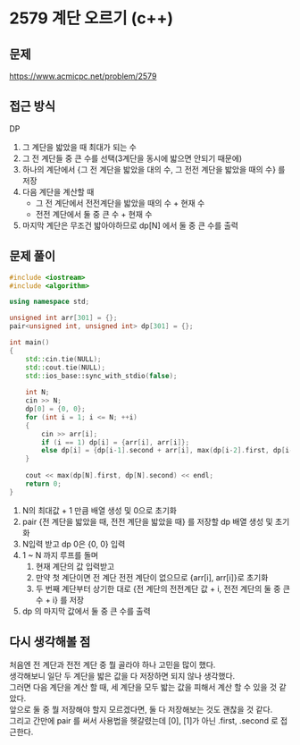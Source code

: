# 2579 계단 오르기 (c++)

## 문제
https://www.acmicpc.net/problem/2579

## 접근 방식
DP
1. 그 계단을 밟았을 때 최대가 되는 수
2. 그 전 계단들 중 큰 수를 선택(3계단을 동시에 밟으면 안되기 때문에)
3. 하나의 계단에서 {그 전 계단을 밟았을 대의 수, 그 전전 계단을 밟았을 때의 수} 를 저장
4. 다음 계단을 계산할 때
    * 그 전 계단에서 전전계단을 밟았을 때의 수 + 현재 수
    * 전전 계단에서 둘 중 큰 수 + 현재 수
5. 마지막 계단은 무조건 밟아야하므로 dp[N] 에서 둘 중 큰 수를 출력

## 문제 풀이
```c++
#include <iostream>
#include <algorithm>

using namespace std;

unsigned int arr[301] = {};
pair<unsigned int, unsigned int> dp[301] = {};

int main()
{
    std::cin.tie(NULL);
    std::cout.tie(NULL);
    std::ios_base::sync_with_stdio(false);
    
    int N;
    cin >> N;
    dp[0] = {0, 0};
    for (int i = 1; i <= N; ++i)
    {
        cin >> arr[i];
        if (i == 1) dp[i] = {arr[i], arr[i]};
        else dp[i] = {dp[i-1].second + arr[i], max(dp[i-2].first, dp[i-2].second) + arr[i]};
    }
    
    cout << max(dp[N].first, dp[N].second) << endl;
    return 0;
}
```
1. N의 최대값 + 1 만큼 배열 생성 및 0으로 초기화
2. pair {전 계단을 밟았을 때, 전전 계단을 밟았을 때} 를 저장할 dp 배열 생성 및 초기화
3. N입력 받고 dp 0은 {0, 0} 입력
4. 1 ~ N 까지 루프를 돌며
    1. 현재 계단의 값 입력받고
    2. 만약 첫 계단이면 전 계단 전전 계단이 없으므로 {arr[i], arr[i]}로 초기화
    3. 두 번째 계단부터 상기한 대로 {전 계단의 전전계단 값 + i, 전전 계단의 둘 중 큰 수 + i} 를 저장
5. dp 의 마지막 값에서 둘 중 큰 수를 출력

## 다시 생각해볼 점
처음엔 전 계단과 전전 계단 중 뭘 골라야 하나 고민을 많이 했다.   
생각해보니 일단 두 계단을 밟은 값을 다 저장하면 되지 않나 생각했다.   
그러면 다음 계단을 계산 할 때, 세 계단을 모두 밟는 값을 피해서 계산 할 수 있을 것 같았다.   
앞으로 둘 중 뭘 저장해야 할지 모르겠다면, 둘 다 저장해보는 것도 괜찮을 것 같다.   
그리고 간만에 pair 를 써서 사용법을 헷갈렸는데 [0], [1]가 아닌 .first, .second 로 접근한다.